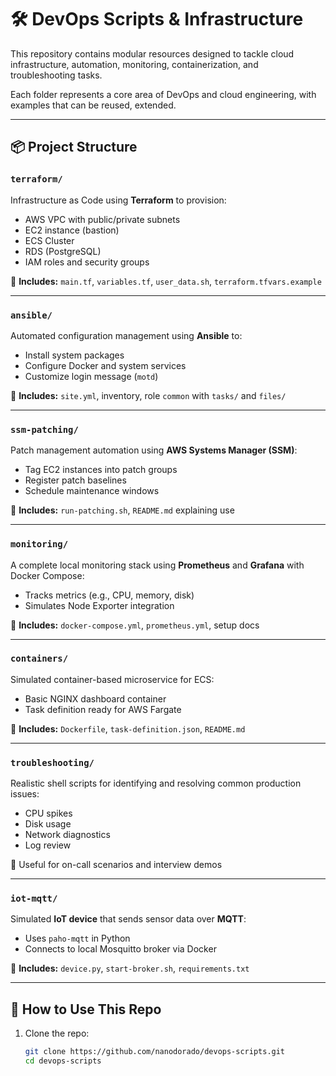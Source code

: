 # 🛠️ DevOps Scripts & Infrastructure

This repository contains modular resources designed to tackle cloud infrastructure, automation, monitoring, containerization, and troubleshooting tasks.

Each folder represents a core area of DevOps and cloud engineering, with examples that can be reused, extended.

---

## 📦 Project Structure

### `terraform/`
Infrastructure as Code using **Terraform** to provision:
- AWS VPC with public/private subnets
- EC2 instance (bastion)
- ECS Cluster
- RDS (PostgreSQL)
- IAM roles and security groups

🔹 **Includes:** `main.tf`, `variables.tf`, `user_data.sh`, `terraform.tfvars.example`

---

### `ansible/`
Automated configuration management using **Ansible** to:
- Install system packages
- Configure Docker and system services
- Customize login message (`motd`)

🔹 **Includes:** `site.yml`, inventory, role `common` with `tasks/` and `files/`

---

### `ssm-patching/`
Patch management automation using **AWS Systems Manager (SSM)**:
- Tag EC2 instances into patch groups
- Register patch baselines
- Schedule maintenance windows

🔹 **Includes:** `run-patching.sh`, `README.md` explaining use

---

### `monitoring/`
A complete local monitoring stack using **Prometheus** and **Grafana** with Docker Compose:
- Tracks metrics (e.g., CPU, memory, disk)
- Simulates Node Exporter integration

🔹 **Includes:** `docker-compose.yml`, `prometheus.yml`, setup docs

---

### `containers/`
Simulated container-based microservice for ECS:
- Basic NGINX dashboard container
- Task definition ready for AWS Fargate

🔹 **Includes:** `Dockerfile`, `task-definition.json`, `README.md`

---

### `troubleshooting/`
Realistic shell scripts for identifying and resolving common production issues:
- CPU spikes
- Disk usage
- Network diagnostics
- Log review

🔹 Useful for on-call scenarios and interview demos

---

### `iot-mqtt/`
Simulated **IoT device** that sends sensor data over **MQTT**:
- Uses `paho-mqtt` in Python
- Connects to local Mosquitto broker via Docker

🔹 **Includes:** `device.py`, `start-broker.sh`, `requirements.txt`

---

## 🚀 How to Use This Repo

1. Clone the repo:
   ```bash
   git clone https://github.com/nanodorado/devops-scripts.git
   cd devops-scripts
